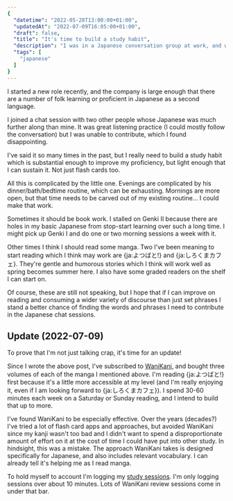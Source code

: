 ```yaml
---
{
  "datetime": "2022-05-28T13:00:00+01:00",
  "updatedAt": "2022-07-09T16:05:00+01:00",
  "draft": false,
  "title": "It's time to build a study habit",
  "description": "I was in a Japanese conversation group at work, and while I could follow the conversation I was unable to contribute. It's time (again) to form a study habit to push my spoken ability toward N3 level.",
  "tags": [
    "japanese"
  ]
}
---
```

I started a new role recently, and the company is large enough that there are a
number of folk learning or proficient in Japanese as a second language.

I joined a chat session with two other people whose Japanese was much further
along than mine. It was great listening practice (I could mostly follow the
conversation) but I was unable to contribute, which I found disappointing.

I've said it so many times in the past, but I really need to build a study habit
which is substantial enough to improve my proficiency, but light enough that I
can sustain it. Not just flash cards too.

All this is complicated by the little one. Evenings are complicated by his
dinner/bath/bedtime routine, which can be exhausting. Mornings are more open,
but that time needs to be carved out of my existing routine... I could make that
work.

Sometimes it should be book work. I stalled on Genki II because there are holes
in my basic Japanese from stop-start learning over such a long time. I might
pick up Genki I and do one or two morning sessions a week with it.

Other times I think I should read some manga. Two I've been meaning to start
reading which I think may work are {ja:よつばと!} and {ja:しろくまカフェ}. They're
gentle and humorous stories which I think will work well as spring becomes
summer here. I also have some graded readers on the shelf I can start on.

Of course, these are still not speaking, but I hope that if I can improve on
reading and consuming a wider variety of discourse than just set phrases I stand
a better chance of finding the words and phrases I need to contribute in the
Japanese chat sessions.

## Update (2022-07-09)

To prove that I'm not just talking crap, it's time for an update!

Since I wrote the above post, I've subscribed to [WaniKani], and bought three
volumes of each of the manga I mentioned above. I'm reading {ja:よつばと!} first
because it's a little more accessible at my level (and I'm really enjoying it,
even if I am looking forward to {ja:しろくまカフェ}). I spend 30-60 minutes
each week on a Saturday or Sunday reading, and I intend to build that up to
more.

I've found WaniKani to be especially effective. Over the years (decades?) I've
tried a lot of flash card apps and approaches, but avoided WaniKani since my
kanji wasn't too bad and I didn't want to spend a disproportionate amount of
effort on it at the cost of time I could have put into other study. In
hindsight, this was a mistake. The approach WaniKani takes is designed
specifically for Japanese, and also includes relevant vocabulary. I can already
tell it's helping me as I read manga.

To hold myself to account I'm logging my [study sessions]. I'm only logging
sessions over about 10 minutes. Lots of WaniKani review sessions come in under
that bar.

[WaniKani]: https://www.wanikani.com
[study sessions]: /study-sessions/
